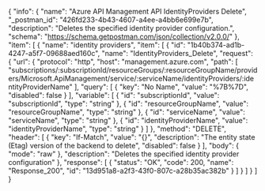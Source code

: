{
  "info": {
    "name": "Azure API Management API IdentityProviders Delete",
    "_postman_id": "426fd233-4b43-4607-a4ee-a4bb6e699e7b",
    "description": "Deletes the specified identity provider configuration.",
    "schema": "https://schema.getpostman.com/json/collection/v2.0.0/"
  },
  "item": [
    {
      "name": "identity providers",
      "item": [
        {
          "id": "1b40b374-ad1b-4247-a5f7-09688aed160c",
          "name": "IdentityProviders_Delete",
          "request": {
            "url": {
              "protocol": "http",
              "host": "management.azure.com",
              "path": [
                "subscriptions/:subscriptionId/resourceGroups/:resourceGroupName/providers/Microsoft.ApiManagement/service/:serviceName/identityProviders/:identityProviderName"
              ],
              "query": [
                {
                  "key": "No Name",
                  "value": "%7B%7D",
                  "disabled": false
                }
              ],
              "variable": [
                {
                  "id": "subscriptionId",
                  "value": "subscriptionId",
                  "type": "string"
                },
                {
                  "id": "resourceGroupName",
                  "value": "resourceGroupName",
                  "type": "string"
                },
                {
                  "id": "serviceName",
                  "value": "serviceName",
                  "type": "string"
                },
                {
                  "id": "identityProviderName",
                  "value": "identityProviderName",
                  "type": "string"
                }
              ]
            },
            "method": "DELETE",
            "header": [
              {
                "key": "If-Match",
                "value": "{}",
                "description": "The entity state (Etag) version of the backend to delete",
                "disabled": false
              }
            ],
            "body": {
              "mode": "raw"
            },
            "description": "Deletes the specified identity provider configuration"
          },
          "response": [
            {
              "status": "OK",
              "code": 200,
              "name": "Response_200",
              "id": "13d951a8-a2f3-43f0-807c-a28b35ac382b"
            }
          ]
        }
      ]
    }
  ]
}
